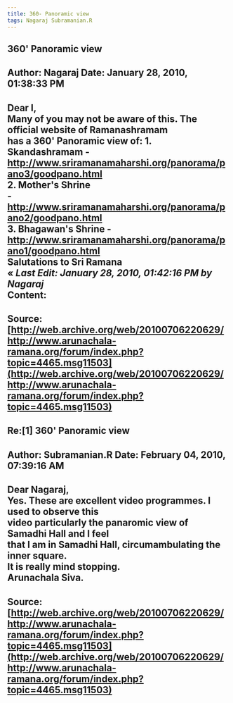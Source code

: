 ```yaml
--- 
title: 360- Panoramic view   
tags: Nagaraj Subramanian.R  
---  
```

## 360' Panoramic view  
Author: Nagaraj             Date: January 28, 2010, 01:38:33 PM  
---  
Dear I,   
Many of you may not be aware of this. The official website of Ramanashramam  
has a 360' Panoramic view of: 1\. Skandashramam -  
http://www.sriramanamaharshi.org/panorama/pano3/goodpano.html   
2\. Mother's Shrine  
-http://www.sriramanamaharshi.org/panorama/pano2/goodpano.html   
3\. Bhagawan's Shrine -  
http://www.sriramanamaharshi.org/panorama/pano1/goodpano.html   
Salutations to Sri Ramana   
« _Last Edit: January 28, 2010, 01:42:16 PM by Nagaraj_  
Content:
 ---  
Source:[http://web.archive.org/web/20100706220629/http://www.arunachala-ramana.org/forum/index.php?topic=4465.msg11503](http://web.archive.org/web/20100706220629/http://www.arunachala-ramana.org/forum/index.php?topic=4465.msg11503)   
---  

## Re:[1] 360' Panoramic view  
Author: Subramanian.R       Date: February 04, 2010, 07:39:16 AM  
---  
Dear Nagaraj,   
Yes. These are excellent video programmes. I used to observe this   
video particularly the panaromic view of Samadhi Hall and I feel   
that I am in Samadhi Hall, circumambulating the inner square.   
It is really mind stopping.   
Arunachala Siva.
 ---  
Source:[http://web.archive.org/web/20100706220629/http://www.arunachala-ramana.org/forum/index.php?topic=4465.msg11503](http://web.archive.org/web/20100706220629/http://www.arunachala-ramana.org/forum/index.php?topic=4465.msg11503)   
---  

